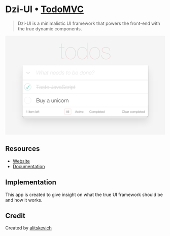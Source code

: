 # Dzi-UI • [TodoMVC](http://todomvc.com)

> Dzi-UI is a minimalistic UI framework 
> that powers the front-end with the true dynamic components.

![](https://github.com/tastejs/todomvc-app-css/raw/master/screenshot.png)

## Resources

- [Website](http://linkedin.com/alitskevich/dzi-ui)
- [Documentation](https://github.com/alitskevich/dzi-ui/blob/master/README.md)

## Implementation

This app is created to give insight on what the true UI framework should be and how it works.

## Credit

Created by [alitskevich](http://linkedin.com/alitskevich)
